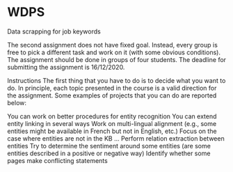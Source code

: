 # WDPS
Data scrapping for job keywords



The second assignment does not have fixed goal. Instead, every group is free to pick a different task and work on it (with some obvious conditions). The assignment should be done in groups of four students. The deadline for submitting the assignment is 16/12/2020.

Instructions
The first thing that you have to do is to decide what you want to do. In principle, each topic presented in the course is a valid direction for the assignment. Some examples of projects that you can do are reported below:

You can work on better procedures for entity recognition
You can extend entity linking in several ways
Work on multi-lingual alignment (e.g., some entities might be available in French but not in English, etc.)
Focus on the case where entities are not in the KB
...
Perform relation extraction between entities
Try to determine the sentiment around some entities (are some entities described in a positive or negative way)
Identify whether some pages make conflicting statements

